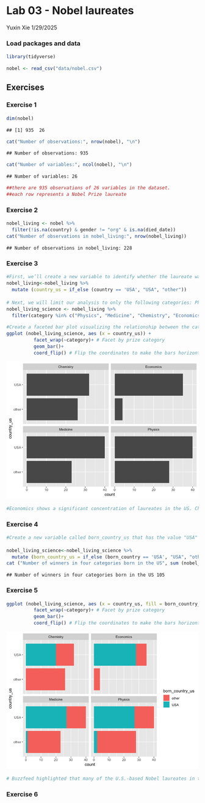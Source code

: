 Lab 03 - Nobel laureates
================
Yuxin Xie
1/29/2025

### Load packages and data

``` r
library(tidyverse) 
```

``` r
nobel <- read_csv("data/nobel.csv")
```

## Exercises

### Exercise 1

``` r
dim(nobel)
```

    ## [1] 935  26

``` r
cat("Number of observations:", nrow(nobel), "\n")
```

    ## Number of observations: 935

``` r
cat("Number of variables:", ncol(nobel), "\n")
```

    ## Number of variables: 26

``` r
##there are 935 observations of 26 variables in the dataset.
##each row represents a Nobel Prize laureate 
```

### Exercise 2

``` r
nobel_living <- nobel %>%
  filter(!is.na(country) & gender != "org" & is.na(died_date))
cat("Number of observations in nobel_living:", nrow(nobel_living))
```

    ## Number of observations in nobel_living: 228

### Exercise 3

``` r
#First, we’ll create a new variable to identify whether the laureate was in the US when they won their prize. 
nobel_living<-nobel_living %>%
  mutate (country_us = if_else (country == 'USA', "USA", "other"))

# Next, we will limit our analysis to only the following categories: Physics, Medicine, Chemistry, and Economics.
nobel_living_science <- nobel_living %>%
  filter(category %in% c("Physics", "Medicine", "Chemistry", "Economics"))
```

``` r
#Create a faceted bar plot visualizing the relationship between the category of prize and whether the laureate was in the US when they won the nobel prize.
ggplot (nobel_living_science, aes (x = country_us)) +
          facet_wrap(~category)+ # Facet by prize category
          geom_bar()+
          coord_flip() # Flip the coordinates to make the bars horizontal
```

![](lab-03_files/figure-gfm/category-US-1.png)<!-- -->

``` r
#Economics shows a significant concentration of laureates in the US. Chemistry shows a more balanced distribution between laureates in the US and other countries
```

### Exercise 4

``` r
#Create a new variable called born_country_us that has the value "USA" if the laureate is born in the US, and "Other" otherwise. 

nobel_living_science<-nobel_living_science %>%
  mutate (born_country_us = if_else (born_country == 'USA', "USA", "other"))
cat ("Number of winners in four categories born in the US", sum (nobel_living_science$born_country_us=="USA"))
```

    ## Number of winners in four categories born in the US 105

### Exercise 5

``` r
ggplot (nobel_living_science, aes (x = country_us, fill = born_country_us)) +
          facet_wrap(~category)+ # Facet by prize category
          geom_bar()+
          coord_flip() # Flip the coordinates to make the bars horizontal
```

![](lab-03_files/figure-gfm/US-based-born%20in%20other%20countries2-1.png)<!-- -->

``` r
# Buzzfeed highlighted that many of the U.S.-based Nobel laureates in the sciences were born outside the U.S. based on this visualization, a large portion of laureates residing in the U.S. were born outside the U.S. 
```

### Exercise 6
